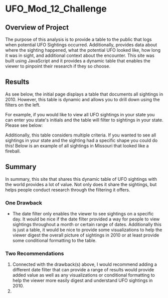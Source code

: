 # UFO_Mod_12_Challenge

## Overview of Project

The purpose of this analysis is to provide a table to the public that logs when potential UFO Sightings occurred. Additionally, provides data about where the sighting happened, what the potential UFO looked like, how long it was in sight, and additional context about the encounter. This site was built using JavaScript and it provides a dynamic table that enables the viewer to pinpoint their research if they so choose.

 ## Results 
 
As see below, the initial page displays a table that documents all sightings in 2010. However, this table is dynamic and allows you to drill down using the filters on the left.


For example, if you would like to view all UFO sightings in your state you can enter you state's initials and the table will filter to sightings in your state. Please see below:


Additionally, this table considers multiple criteria. If you wanted to see all sightings in your state and the sighting had a specific shape you could do this! Below is an example of all sightings in Missouri that looked like a fireball.


## Summary

In summary, this site that shares this dynamic table of UFO sightings with the world provides a lot of value. Not only does it share the sightings, but helps people conduct research through the filtering it offers.

 ### One Drawback
 
 * The date filter only enables the viewer to see sightings on a specific day. It would be nice if the date filter provided a way for people to view sightings throughout a month or certain range of dates. Additionally this is just a table, it would be nice to provide some visualizations to help the viewer digest the overall picture of sightings in 2010 or at least provide some conditional formatting to the table.
 
### Two Recommendations

 1. Connected with the drawback(s) above, I would recommend adding a different date filter that can provide a range of results would provide added value as well as any visualizations or conditional formatting to help the viewer more easily digest and understand UFO sightings in 2010.
 2. 
